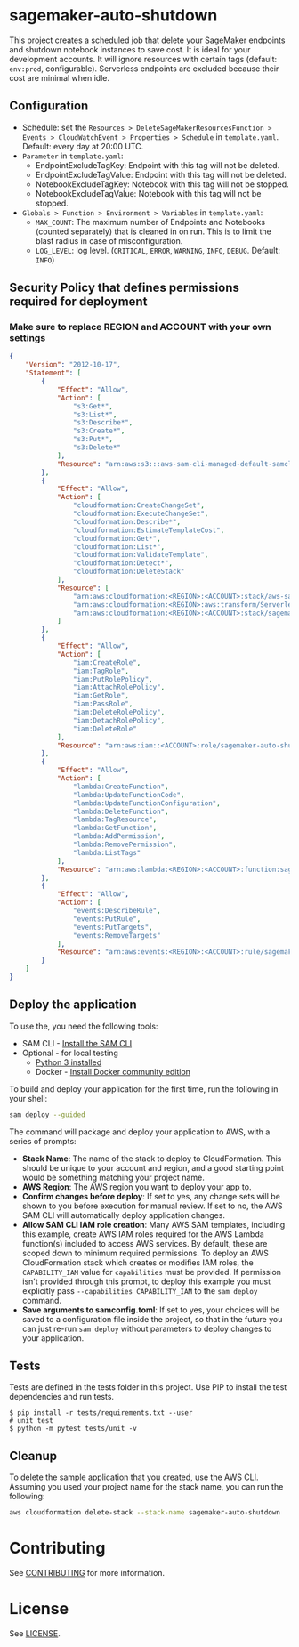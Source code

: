 # sagemaker-auto-shutdown

This project creates a scheduled job that delete your SageMaker endpoints and shutdown notebook instances to save cost. It is ideal for your development accounts. It will ignore resources with certain tags (default: `env:prod`, configurable). Serverless endpoints are excluded because their cost are minimal when idle.

## Configuration

* Schedule: set the `Resources > DeleteSageMakerResourcesFunction > Events > CloudWatchEvent > Properties > Schedule` in `template.yaml`. Default: every day at 20:00 UTC.
* `Parameter` in `template.yaml`:
  * EndpointExcludeTagKey: Endpoint with this tag will not be deleted.
  * EndpointExcludeTagValue: Endpoint with this tag will not be deleted.
  * NotebookExcludeTagKey: Notebook with this tag will not be stopped.
  * NotebookExcludeTagValue: Notebook with this tag will not be stopped.
* `Globals > Function > Environment > Variables` in `template.yaml`:
  * `MAX_COUNT`: The maximum number of Endpoints and Notebooks (counted separately) that is cleaned in on run. This is to limit the blast radius in case of misconfiguration.
  * `LOG_LEVEL`: log level. (`CRITICAL`, `ERROR`, `WARNING`, `INFO`, `DEBUG`. Default: `INFO`)

## Security Policy that defines permissions required for deployment
### Make sure to replace REGION and ACCOUNT with your own settings

```json
{
    "Version": "2012-10-17",
    "Statement": [
        {
            "Effect": "Allow",
            "Action": [
                "s3:Get*",
                "s3:List*",
                "s3:Describe*",
                "s3:Create*",
                "s3:Put*",
                "s3:Delete*"
            ],
            "Resource": "arn:aws:s3:::aws-sam-cli-managed-default-samclisourcebucket-*"
        },
        {
            "Effect": "Allow",
            "Action": [
                "cloudformation:CreateChangeSet",
                "cloudformation:ExecuteChangeSet",
                "cloudformation:Describe*",
                "cloudformation:EstimateTemplateCost",
                "cloudformation:Get*",
                "cloudformation:List*",
                "cloudformation:ValidateTemplate",
                "cloudformation:Detect*",
                "cloudformation:DeleteStack"
            ],
            "Resource": [
                "arn:aws:cloudformation:<REGION>:<ACCOUNT>:stack/aws-sam-cli-managed-default/*",
                "arn:aws:cloudformation:<REGION>:aws:transform/Serverless-2016-10-31",
                "arn:aws:cloudformation:<REGION>:<ACCOUNT>:stack/sagemaker-auto-shutdown*"
            ]
        },
        {
            "Effect": "Allow",
            "Action": [
                "iam:CreateRole",
                "iam:TagRole",
                "iam:PutRolePolicy",
                "iam:AttachRolePolicy",
                "iam:GetRole",
                "iam:PassRole",
                "iam:DeleteRolePolicy",
                "iam:DetachRolePolicy",
                "iam:DeleteRole"
            ],
            "Resource": "arn:aws:iam::<ACCOUNT>:role/sagemaker-auto-shutdown-*"
        },
        {
            "Effect": "Allow",
            "Action": [
                "lambda:CreateFunction",
                "lambda:UpdateFunctionCode",
                "lambda:UpdateFunctionConfiguration",
                "lambda:DeleteFunction",
                "lambda:TagResource",
                "lambda:GetFunction",
                "lambda:AddPermission",
                "lambda:RemovePermission",
                "lambda:ListTags"
            ],
            "Resource": "arn:aws:lambda:<REGION>:<ACCOUNT>:function:sagemaker-auto-shutdown-*"
        },
        {
            "Effect": "Allow",
            "Action": [
                "events:DescribeRule",
                "events:PutRule",
                "events:PutTargets",
                "events:RemoveTargets"
            ],
            "Resource": "arn:aws:events:<REGION>:<ACCOUNT>:rule/sagemaker-auto-shutdown-*"
        }
    ]
}
```
## Deploy the application

To use the, you need the following tools:

* SAM CLI - [Install the SAM CLI](https://docs.aws.amazon.com/serverless-application-model/latest/developerguide/serverless-sam-cli-install.html)
* Optional - for local testing
  * [Python 3 installed](https://www.python.org/downloads/)
  * Docker - [Install Docker community edition](https://hub.docker.com/search/?type=edition&offering=community)

To build and deploy your application for the first time, run the following in your shell:

```bash
sam deploy --guided
```

The command will package and deploy your application to AWS, with a series of prompts:

* **Stack Name**: The name of the stack to deploy to CloudFormation. This should be unique to your account and region, and a good starting point would be something matching your project name.
* **AWS Region**: The AWS region you want to deploy your app to.
* **Confirm changes before deploy**: If set to yes, any change sets will be shown to you before execution for manual review. If set to no, the AWS SAM CLI will automatically deploy application changes.
* **Allow SAM CLI IAM role creation**: Many AWS SAM templates, including this example, create AWS IAM roles required for the AWS Lambda function(s) included to access AWS services. By default, these are scoped down to minimum required permissions. To deploy an AWS CloudFormation stack which creates or modifies IAM roles, the `CAPABILITY_IAM` value for `capabilities` must be provided. If permission isn't provided through this prompt, to deploy this example you must explicitly pass `--capabilities CAPABILITY_IAM` to the `sam deploy` command.
* **Save arguments to samconfig.toml**: If set to yes, your choices will be saved to a configuration file inside the project, so that in the future you can just re-run `sam deploy` without parameters to deploy changes to your application.

## Tests
Tests are defined in the tests folder in this project. Use PIP to install the test dependencies and run tests.

```
$ pip install -r tests/requirements.txt --user
# unit test
$ python -m pytest tests/unit -v
```

## Cleanup

To delete the sample application that you created, use the AWS CLI. Assuming you used your project name for the stack name, you can run the following:

```bash
aws cloudformation delete-stack --stack-name sagemaker-auto-shutdown
```

# Contributing
See [CONTRIBUTING](CONTRIBUTING.md) for more information.

# License
See [LICENSE](LICENSE).

